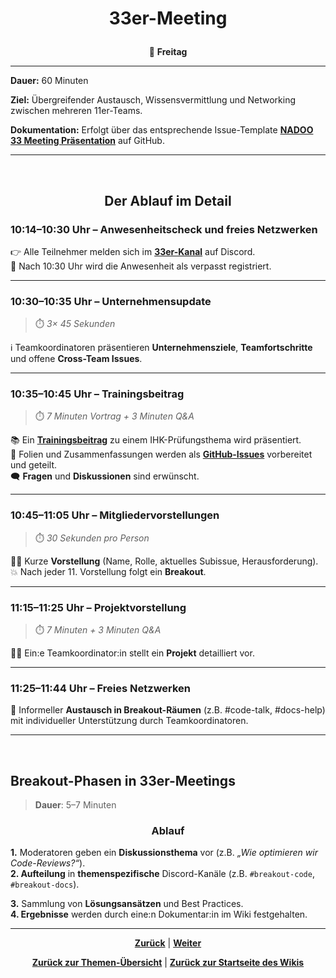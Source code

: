 # <p align="center">33er-Meeting</p>

<p align="center">📅 <strong>Freitag</strong></p>

---

**Dauer:** 60 Minuten

**Ziel:** Übergreifender Austausch, Wissensvermittlung und Networking zwischen mehreren 11er-Teams.

**Dokumentation:** Erfolgt über das entsprechende Issue-Template [**NADOO 33 Meeting Präsentation**](https://github.com/NADOOIT/NADOO-Launchpad/issues/new?template=02-meeting_praesentation_33er.yml) auf GitHub.

---

<br>
<h2 align="center">Der Ablauf im Detail</h2>

### 10:14–10:30 Uhr – Anwesenheitscheck und freies Netzwerken

👉 Alle Teilnehmer melden sich im [**33er-Kanal**](https://discordapp.com/channels/1299292608744390707/1330880189475065910) auf Discord. <br>
🚫 Nach 10:30 Uhr wird die Anwesenheit als verpasst registriert.

---

### 10:30–10:35 Uhr – Unternehmensupdate
> ⏱️ _3× 45 Sekunden_

ℹ️ Teamkoordinatoren präsentieren **Unternehmensziele**, **Teamfortschritte** und offene **Cross-Team Issues**.

---

### 10:35–10:45 Uhr – Trainingsbeitrag
> ⏱️ _7 Minuten Vortrag + 3 Minuten Q&A_

📚 Ein [**Trainingsbeitrag**](/docs/02-arbeiten_bei_nadoo/02-training_und_vorbereitung/01-trainingsbeitraege/README.md) zu einem IHK-Prüfungsthema wird präsentiert. <br>
📄 Folien und Zusammenfassungen werden als [**GitHub-Issues**](https://github.com/NADOOIT/NADOO-Academy/issues) vorbereitet und geteilt. <br>
🗨️ **Fragen** und **Diskussionen** sind erwünscht.

---

### 10:45–11:05 Uhr – Mitgliedervorstellungen
> ⏱️ _30 Sekunden pro Person_

🙋‍♂️ Kurze **Vorstellung** (Name, Rolle, aktuelles Subissue, Herausforderung).
💥 Nach jeder 11. Vorstellung folgt ein **Breakout**.

---

### 11:15–11:25 Uhr – Projektvorstellung
> ⏱️ _7 Minuten + 3 Minuten Q&A_

👩‍💻 Ein:e Teamkoordinator:in stellt ein **Projekt** detailliert vor.

---

### 11:25–11:44 Uhr – Freies Netzwerken

💬 Informeller **Austausch in Breakout-Räumen** (z.B. #code-talk, #docs-help) mit individueller Unterstützung durch Teamkoordinatoren.
<!-- Klärung notwendig: #code-talk und #docs-help scheint es beide nicht mehr zu geben. bitte zeitnah durch aktuelle Infos ersetzen. (22.05.2025) -->

---

<br>

## Breakout-Phasen in 33er-Meetings
> **Dauer**: 5–7 Minuten

### <p align="center">Ablauf</p>

**1.** Moderatoren geben ein **Diskussionsthema** vor (z.B. _„Wie optimieren wir Code-Reviews?“_). <br>
**2. Aufteilung** in **themenspezifische** Discord-Kanäle (z.B. `#breakout-code`, `#breakout-docs`). <br>
<!-- hier Korrektur der Breakout-Räume nicht vergessen (22.05.2025) -->
**3.** Sammlung von **Lösungsansätzen** und Best Practices. <br>
**4. Ergebnisse** werden durch eine:n Dokumentar:in im Wiki festgehalten. <br>

---

<p align="center">
<a href="/docs/03-meetings/03-teamkoordination/README.md"><strong>Zurück</strong></a> |
<a href="/docs/04-tools/README.md"><strong>Weiter</strong></a>
</p>

<p align="center">
<a href="/docs/03-meetings/README.md/#dieser-themenbereich-beinhaltet-folgende-themen"><strong>Zurück zur Themen-Übersicht</strong></a> | <a href="/docs/00-willkommen/README.md"><strong>Zurück zur Startseite des Wikis</strong></a>
</p>